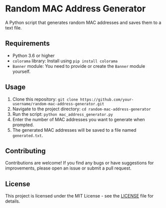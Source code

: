 # Random MAC Address Generator

A Python script that generates random MAC addresses and saves them to a text file.

## Requirements

- Python 3.6 or higher
- `colorama` library: Install using `pip install colorama`
- `Banner` module: You need to provide or create the `Banner` module yourself.

## Usage

1. Clone this repository: `git clone https://github.com/your-username/random-mac-address-generator.git`
2. Navigate to the project directory: `cd random-mac-address-generator`
3. Run the script: `python mac_address_generator.py`
4. Enter the number of MAC addresses you want to generate when prompted.
5. The generated MAC addresses will be saved to a file named `generated.txt`.

## Contributing

Contributions are welcome! If you find any bugs or have suggestions for improvements, please open an issue or submit a pull request.

## License

This project is licensed under the MIT License - see the [LICENSE](LICENSE) file for details.
